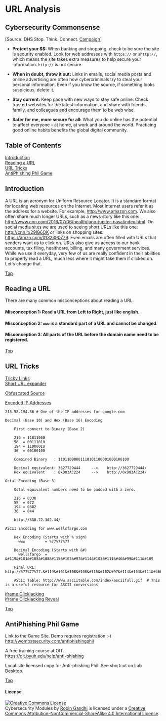 # URL Analysis

## Cybersecurity Commonsense
[Source: DHS Stop. Think. Connect. [Campaign](https://www.stopthinkconnect.org/tips-advice/general-tips-and-advice)]

* __Protect your $$:__ When banking and shopping, check to be sure the site is security enabled. Look for web addresses with `https://` or `shttp://`, which means the site takes extra measures to help secure your information. `http://` is not secure.

* __When in doubt, throw it out:__ Links in emails, social media posts and online advertising are often how cybercriminals try to steal your personal information. Even if you know the source, if something looks suspicious, delete it.

* __Stay current:__ Keep pace with new ways to stay safe online: Check trusted websites for the latest information, and share with friends, family, and colleagues and encourage them to be web wise.

* __Safer for me, more secure for all:__ What you do online has the potential to affect everyone – at home, at work and around the world. Practicing good online habits benefits the global digital community.


## Table of Contents
[Introduction](#introduction)  
[Reading a URL](#reading-a-url)  
[URL Tricks](#url-tricks)  
[AntiPhishing Phil Game](#antiphishing-phil-game)  


## Introduction

A URL is an acronym for Uniform Resource Locator. It is a standard format for locating web resources on the Internet. Most Internet users refer it as the address for a website. For example, http://www.amazon.com. We also often share much longer URLs, such as a news story like this one: http://www.cnn.com/2016/07/06/health/juno-jupiter-nasa/index.html. On social media sites we are used to seeing short URLs like this one: http://cnn.it/29lG6OK or links on shopping sites: https://amzn.com/0132390779. Even emails are often filled with URLs that senders want us to click on. URLs also give us access to our bank accounts, tax filing, healthcare, billing, and many government services. While we use it everyday, very few of us are really confident in their abilities to properly read a URL, much less where it might take them if clicked on. Let's change that.

[Top](#table-of-contents)

## Reading a URL

There are many common misconceptions about reading a URL.

#### Misconception 1: Read a URL from Left to Right, just like english.



#### Misconception 2: `www` is a standard part of a URL and cannot be changed.



#### Misconception 3: All parts of the URL before the domain name need to be registered.



[Top](#table-of-contents)

## URL Tricks

[Tricky Links](http://faculty.ist.unomaha.edu/rgandhi/phishing-demo/phishing.html)  
[Short URL expander](http://checkshorturl.com/expand.php)  

[Obfuscated Source](http://faculty.ist.unomaha.edu/rgandhi/phishing-demo/obfuscated.html)  

[Encoded IP Addresses](http://faculty.ist.unomaha.edu/rgandhi/phishing-demo/encoding.html)  





```text
216.58.194.36 # One of the IP addresses for google.com

Decimal (Base 10) and Hex (Base 16) Encoding

    First convert to Binary (Base 2)

    216 = 11011000
    58  = 00111010
    194 = 11000010
    36  = 00100100

    Combined Binary   : 11011000001110101100001000100100

    Decimal equivalent: 3627729444     -->    http://3627729444/
    Hex equivalent    : 0xD83AC224     -->    http://0xD83AC224/

Octal Encoding (Base 8)

    Octal equivalent numbers need to be padded with a zero.

    216 = 0330
    58  = 072
    194 = 0302
    36  = 044

    http://330.72.302.44/

ASCII Encoding for www.wellsfargo.com

    Hex Encoding (Starts with % sign)
      www         = %77%77%77

    Decimal Encoding (Starts with &#)
      wellsfargo  = &#119&#101&#108&#108&#115&#102&#97&#114&#103&#111&#46&#99&#111&#109

    Final URL: http://%77%77%77.&#119&#101&#108&#108&#115&#102&#97&#114&#103&#111&#46&#99&#111&#109

    ASCII Table: http://www.asciitable.com/index/asciifull.gif  # This is a useful resource for ASCII conversions

```
[iframe Clickjacking](http://faculty.ist.unomaha.edu/rgandhi/phishing-demo/clickjacking.html)  
[iframe Clickjacking Reveal](http://faculty.ist.unomaha.edu/rgandhi/phishing-demo/clickjacking-reveal.html)  


[Top](#table-of-contents)

## AntiPhishing Phil Game

Link to the Game Site. Demo requires registration :-(  
http://wombatsecurity.com/antiphishingphil

A free training course at OIT.  
https://oit.byuh.edu/help/anti-phishing

Local site licensed copy for Anti-phishing Phil. See shortcut on Lab Desktop.

[Top](#table-of-contents)

#### License
<a rel="license" href="http://creativecommons.org/licenses/by-nc-sa/4.0/"><img alt="Creative Commons License" style="border-width:0" src="https://i.creativecommons.org/l/by-nc-sa/4.0/88x31.png" /></a><br /><span xmlns:dct="http://purl.org/dc/terms/" property="dct:title">Cybersecurity Modules</span> by <a xmlns:cc="http://creativecommons.org/ns#" href="http://faculty.ist.unomaha.edu/rgandhi/" property="cc:attributionName" rel="cc:attributionURL">Robin Gandhi</a> is licensed under a <a rel="license" href="http://creativecommons.org/licenses/by-nc-sa/4.0/">Creative Commons Attribution-NonCommercial-ShareAlike 4.0 International License</a>.
